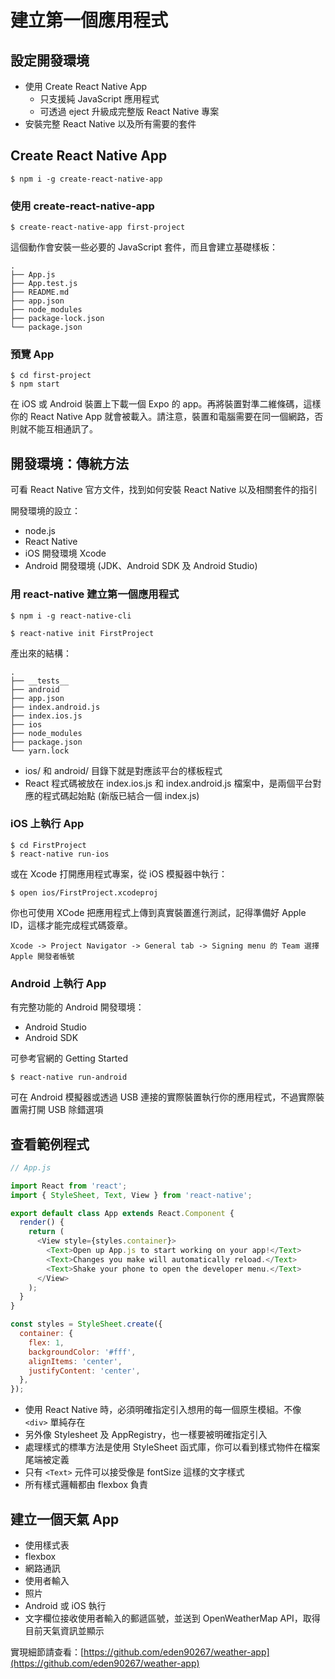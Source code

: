 # 建立第一個應用程式

## 設定開發環境

- 使用 Create React Native App
  - 只支援純 JavaScript 應用程式
  - 可透過 eject 升級成完整版 React Native 專案
- 安裝完整 React Native 以及所有需要的套件

## Create React Native App

```shell
$ npm i -g create-react-native-app
```

### 使用 create-react-native-app

```shell
$ create-react-native-app first-project
```

這個動作會安裝一些必要的 JavaScript 套件，而且會建立基礎樣板：

```
.
├── App.js
├── App.test.js
├── README.md
├── app.json
├── node_modules
├── package-lock.json
└── package.json
```

### 預覽 App

```shell
$ cd first-project
$ npm start
```

在 iOS 或 Android 裝置上下載一個 Expo 的 app。再將裝置對準二維條碼，這樣你的 React Native App 就會被載入。請注意，裝置和電腦需要在同一個網路，否則就不能互相通訊了。

## 開發環境：傳統方法

可看 React Native 官方文件，找到如何安裝 React Native 以及相關套件的指引

開發環境的設立：

- node.js
- React Native
- iOS 開發環境 Xcode
- Android 開發環境 (JDK、Android SDK 及 Android Studio)

### 用 react-native 建立第一個應用程式

```shell
$ npm i -g react-native-cli
```

```shell
$ react-native init FirstProject
```

產出來的結構：

```
.
├── __tests__
├── android
├── app.json
├── index.android.js
├── index.ios.js
├── ios
├── node_modules
├── package.json
└── yarn.lock
```

- ios/ 和 android/ 目錄下就是對應該平台的樣板程式
- React 程式碼被放在 index.ios.js 和 index.android.js 檔案中，是兩個平台對應的程式碼起始點 (新版已結合一個 index.js)

### iOS 上執行 App

```shell
$ cd FirstProject
$ react-native run-ios
```

或在 Xcode 打開應用程式專案，從 iOS 模擬器中執行：

```shell
$ open ios/FirstProject.xcodeproj
```

你也可使用 XCode 把應用程式上傳到真實裝置進行測試，記得準備好 Apple ID，這樣才能完成程式碼簽章。

```
Xcode -> Project Navigator -> General tab -> Signing menu 的 Team 選擇 Apple 開發者帳號
```

### Android 上執行 App

有完整功能的 Android 開發環境：

- Android Studio
- Android SDK

可參考官網的 Getting Started

```shell
$ react-native run-android
```

可在 Android 模擬器或透過 USB 連接的實際裝置執行你的應用程式，不過實際裝置需打開 USB 除錯選項

## 查看範例程式

```javascript
// App.js

import React from 'react';
import { StyleSheet, Text, View } from 'react-native';

export default class App extends React.Component {
  render() {
    return (
      <View style={styles.container}>
        <Text>Open up App.js to start working on your app!</Text>
        <Text>Changes you make will automatically reload.</Text>
        <Text>Shake your phone to open the developer menu.</Text>
      </View>
    );
  }
}

const styles = StyleSheet.create({
  container: {
    flex: 1,
    backgroundColor: '#fff',
    alignItems: 'center',
    justifyContent: 'center',
  },
});
```

- 使用 React Native 時，必須明確指定引入想用的每一個原生模組。不像 `<div>` 單純存在
- 另外像 Stylesheet 及 AppRegistry，也一樣要被明確指定引入
- 處理樣式的標準方法是使用 StyleSheet 函式庫，你可以看到樣式物件在檔案尾端被定義
- 只有 `<Text>` 元件可以接受像是 fontSize 這樣的文字樣式
- 所有樣式邏輯都由 flexbox 負責

## 建立一個天氣 App

- 使用樣式表
- flexbox
- 網路通訊
- 使用者輸入
- 照片
- Android 或 iOS 執行
- 文字欄位接收使用者輸入的郵遞區號，並送到 OpenWeatherMap API，取得目前天氣資訊並顯示

實現細節請查看：[https://github.com/eden90267/weather-app](https://github.com/eden90267/weather-app)